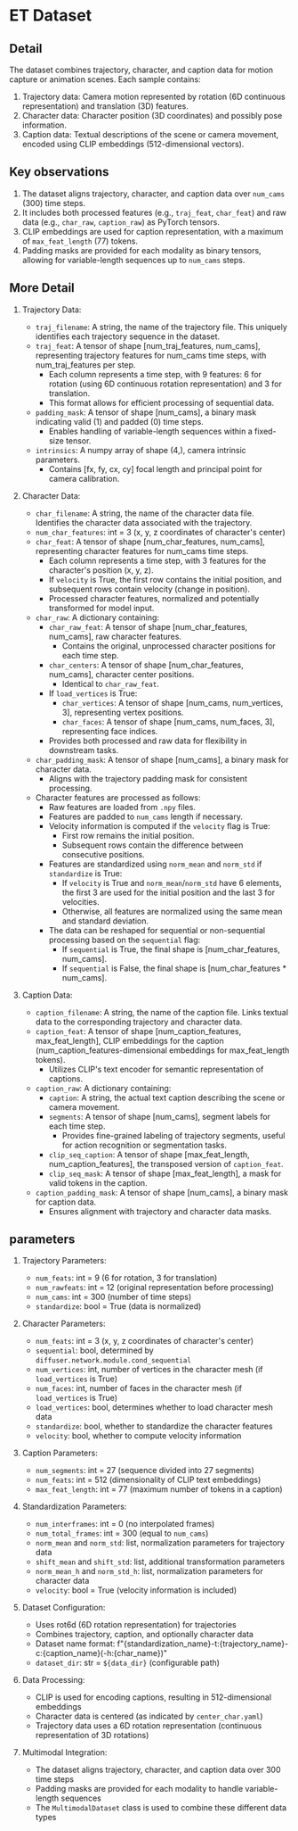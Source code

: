 # ET Dataset

## Detail

The dataset combines trajectory, character, and caption data for motion capture or animation scenes. Each sample contains:

1. Trajectory data: Camera motion represented by rotation (6D continuous representation) and translation (3D) features.
2. Character data: Character position (3D coordinates) and possibly pose information.
3. Caption data: Textual descriptions of the scene or camera movement, encoded using CLIP embeddings (512-dimensional vectors).

## Key observations

1. The dataset aligns trajectory, character, and caption data over `num_cams` (300) time steps.
2. It includes both processed features (e.g., `traj_feat`, `char_feat`) and raw data (e.g., `char_raw`, `caption_raw`) as PyTorch tensors.
3. CLIP embeddings are used for caption representation, with a maximum of `max_feat_length` (77) tokens.
4. Padding masks are provided for each modality as binary tensors, allowing for variable-length sequences up to `num_cams` steps.

## More Detail

1. Trajectory Data:
   - `traj_filename`: A string, the name of the trajectory file. This uniquely identifies each trajectory sequence in the dataset.
   - `traj_feat`: A tensor of shape [num_traj_features, num_cams], representing trajectory features for num_cams time steps, with num_traj_features per step.
     - Each column represents a time step, with 9 features: 6 for rotation (using 6D continuous rotation representation) and 3 for translation.
     - This format allows for efficient processing of sequential data.
   - `padding_mask`: A tensor of shape [num_cams], a binary mask indicating valid (1) and padded (0) time steps.
     - Enables handling of variable-length sequences within a fixed-size tensor.
   - `intrinsics`: A numpy array of shape (4,), camera intrinsic parameters.
     - Contains [fx, fy, cx, cy] focal length and principal point for camera calibration.

2. Character Data:
   - `char_filename`: A string, the name of the character data file. Identifies the character data associated with the trajectory.
   - `num_char_features`: int = 3 (x, y, z coordinates of character's center)
   - `char_feat`: A tensor of shape [num_char_features, num_cams], representing character features for num_cams time steps.
     - Each column represents a time step, with 3 features for the character's position (x, y, z).
     - If `velocity` is True, the first row contains the initial position, and subsequent rows contain velocity (change in position).
     - Processed character features, normalized and potentially transformed for model input.
   - `char_raw`: A dictionary containing:
     - `char_raw_feat`: A tensor of shape [num_char_features, num_cams], raw character features.
       - Contains the original, unprocessed character positions for each time step.
     - `char_centers`: A tensor of shape [num_char_features, num_cams], character center positions.
       - Identical to `char_raw_feat`.
     - If `load_vertices` is True:
       - `char_vertices`: A tensor of shape [num_cams, num_vertices, 3], representing vertex positions.
       - `char_faces`: A tensor of shape [num_cams, num_faces, 3], representing face indices.
     - Provides both processed and raw data for flexibility in downstream tasks.
   - `char_padding_mask`: A tensor of shape [num_cams], a binary mask for character data.
     - Aligns with the trajectory padding mask for consistent processing.
   - Character features are processed as follows:
     - Raw features are loaded from `.npy` files.
     - Features are padded to `num_cams` length if necessary.
     - Velocity information is computed if the `velocity` flag is True:
       - First row remains the initial position.
       - Subsequent rows contain the difference between consecutive positions.
     - Features are standardized using `norm_mean` and `norm_std` if `standardize` is True:
       - If `velocity` is True and `norm_mean`/`norm_std` have 6 elements, the first 3 are used for the initial position and the last 3 for velocities.
       - Otherwise, all features are normalized using the same mean and standard deviation.
     - The data can be reshaped for sequential or non-sequential processing based on the `sequential` flag:
       - If `sequential` is True, the final shape is [num_char_features, num_cams].
       - If `sequential` is False, the final shape is [num_char_features * num_cams].


3. Caption Data:
   - `caption_filename`: A string, the name of the caption file. Links textual data to the corresponding trajectory and character data.
   - `caption_feat`: A tensor of shape [num_caption_features, max_feat_length], CLIP embeddings for the caption (num_caption_features-dimensional embeddings for max_feat_length tokens).
     - Utilizes CLIP's text encoder for semantic representation of captions.
   - `caption_raw`: A dictionary containing:
     - `caption`: A string, the actual text caption describing the scene or camera movement.
     - `segments`: A tensor of shape [num_cams], segment labels for each time step.
       - Provides fine-grained labeling of trajectory segments, useful for action recognition or segmentation tasks.
     - `clip_seq_caption`: A tensor of shape [max_feat_length, num_caption_features], the transposed version of `caption_feat`.
     - `clip_seq_mask`: A tensor of shape [max_feat_length], a mask for valid tokens in the caption.
   - `caption_padding_mask`: A tensor of shape [num_cams], a binary mask for caption data.
     - Ensures alignment with trajectory and character data masks.

## parameters

1. Trajectory Parameters:
   - `num_feats`: int = 9 (6 for rotation, 3 for translation)
   - `num_rawfeats`: int = 12 (original representation before processing)
   - `num_cams`: int = 300 (number of time steps)
   - `standardize`: bool = True (data is normalized)

2. Character Parameters:
   - `num_feats`: int = 3 (x, y, z coordinates of character's center)
   - `sequential`: bool, determined by `diffuser.network.module.cond_sequential`
   - `num_vertices`: int, number of vertices in the character mesh (if `load_vertices` is True)
   - `num_faces`: int, number of faces in the character mesh (if `load_vertices` is True)
   - `load_vertices`: bool, determines whether to load character mesh data
   - `standardize`: bool, whether to standardize the character features
   - `velocity`: bool, whether to compute velocity information

3. Caption Parameters:
   - `num_segments`: int = 27 (sequence divided into 27 segments)
   - `num_feats`: int = 512 (dimensionality of CLIP text embeddings)
   - `max_feat_length`: int = 77 (maximum number of tokens in a caption)

4. Standardization Parameters:
   - `num_interframes`: int = 0 (no interpolated frames)
   - `num_total_frames`: int = 300 (equal to `num_cams`)
   - `norm_mean` and `norm_std`: list, normalization parameters for trajectory data
   - `shift_mean` and `shift_std`: list, additional transformation parameters
   - `norm_mean_h` and `norm_std_h`: list, normalization parameters for character data
   - `velocity`: bool = True (velocity information is included)

5. Dataset Configuration:
   - Uses rot6d (6D rotation representation) for trajectories
   - Combines trajectory, caption, and optionally character data
   - Dataset name format: f"{standardization_name}-t:{trajectory_name}-c:{caption_name}(-h:{char_name})"
   - `dataset_dir`: str = `${data_dir}` (configurable path)

6. Data Processing:
   - CLIP is used for encoding captions, resulting in 512-dimensional embeddings
   - Character data is centered (as indicated by `center_char.yaml`)
   - Trajectory data uses a 6D rotation representation (continuous representation of 3D rotations)

7. Multimodal Integration:
   - The dataset aligns trajectory, character, and caption data over 300 time steps
   - Padding masks are provided for each modality to handle variable-length sequences
   - The `MultimodalDataset` class is used to combine these different data types

